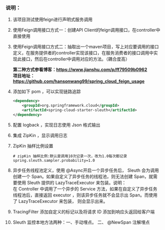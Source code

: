 ### 说明：
1. 该项目测试使用feign进行声明式服务调用
2. 使用Feign调用接口方式一：创建API Client的feign调用接口，在controller中直接使用
3. 使用Feign调用接口方式二：抽取出一个maven项目，写上对应要调用的接口定义，在服务提供者的controller实现该接口，在服务消费者的接口调用中实现此接口，然后在controller中调用对应的方法。（耦合度高）

    <b> 第二种方式参看博客：https://www.jianshu.com/p/ff79509b0962  <br>
    项目地址：https://github.com/hansonwang99/spring_cloud_feign_usage </b>
4. 添加如下 pom ，可以实现链路追踪
    ```xml
    <dependency>
        <groupId>org.springframework.cloud</groupId>
        <artifactId>spring-cloud-starter-sleuth</artifactId>
    </dependency>
    ```
5. 配置 logback ，实现日志使用 Json 格式输出
6. 集成 ZipKin ，显示调用日志
7. ZipKin 抽样比例设置
    ```properties
    # zipKin 抽样比例:默认是调用10次记录一次，改为1.0每次都记录
    spring.sleuth.sampler.probability=1.0
    ```
8. 异步任务线程池定义，使用 @Async开启一个异步任务后， Sleuth 会为调用创建一个 Span。如果自定义了异步任务的线程池，则无法创建 Span，就需要使用
 Sleuth 提供的 LazyTraceExecutor 来包装。说明：<br>
 在 Controller 中调用了一个异步的 Service 方法，如果在自定义了异步任务线程池后，直接返回 executor ，则该异步任务就不会显示出 Span。而使用了 LazyTraceExecutor 来包装，
 则会显示出来。
9. TracingFilter 添加自定义的标记以及将请求 ID 添加到响应头返回给客户端
10. Sleuth 监控本地方法两种：一、手动埋点。 二、 @NewSpan 注解埋点